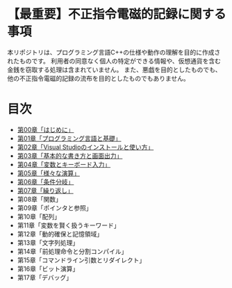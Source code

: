 # 【最重要】不正指令電磁的記録に関する事項

本リポジトリは、プログラミング言語C++の仕様や動作の理解を目的に作成されたものです。
利用者の同意なく個人の特定ができる情報や、仮想通貨を含む金銭を窃取する処理は含まれていません。
また、悪戯を目的としたものでも、他の不正指令電磁的記録の流布を目的としたものでもありません。

# 目次

- [第00章「はじめに」](./pages/第00章「はじめに」.md)
- [第01章「プログラミング言語と基礎」](./pages/第01章「プログラミング言語と基礎」.md)
- [第02章「Visual Studioのインストールと使い方」](./pages/第02章「Visual_Studioのインストールと使い方」.md)
- [第03章「基本的な書き方と画面出力」](./pages/第03章「基本的な書き方と画面出力」.md)
- [第04章「変数とキーボード入力」](./pages/第04章「変数とキーボード入力」.md)
- [第05章「様々な演算」](./pages/第05章「様々な演算」.md)
- [第06章「条件分岐」](./pages/第06章「条件分岐」.md)
- [第07章「繰り返し」](./pages/第07章「繰り返し」.md)
- 第08章「関数」
- 第09章「ポインタと参照」
- 第10章「配列」
- 第11章「変数を賢く扱うキーワード」
- 第12章「動的確保と記憶領域」
- 第13章「文字列処理」
- 第14章「前処理命令と分割コンパイル」
- 第15章「コマンドライン引数とリダイレクト」
- 第16章「ビット演算」
- 第17章「デバッグ」
